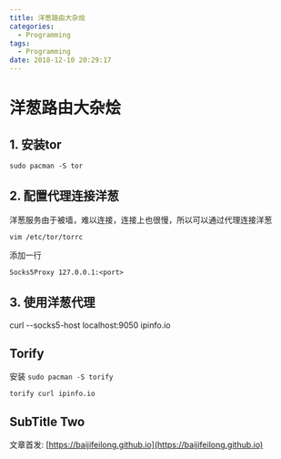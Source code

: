 ```yaml
---
title: 洋葱路由大杂烩
categories:
  - Programming
tags:
  - Programming
date: 2018-12-10 20:29:17
---
```


# 洋葱路由大杂烩

## 1. 安装tor

`sudo pacman -S tor`

## 2. 配置代理连接洋葱

洋葱服务由于被墙，难以连接，连接上也很慢，所以可以通过代理连接洋葱

`vim /etc/tor/torrc`

添加一行

`Socks5Proxy 127.0.0.1:<port>`

## 3. 使用洋葱代理

curl --socks5-host localhost:9050 ipinfo.io

## Torify

安装 `sudo pacman -S torify`

`torify curl ipinfo.io`

## SubTitle Two

文章首发: [https://baijifeilong.github.io](https://baijifeilong.github.io)

